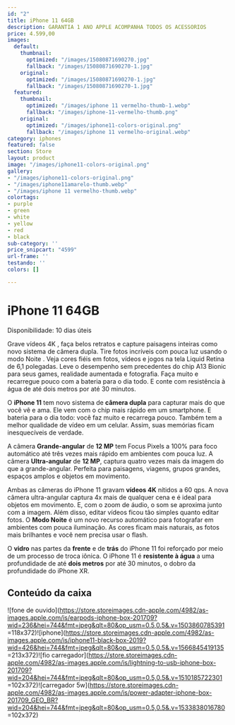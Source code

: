 ```yaml
---
id: "2"
title: iPhone 11 64GB
description: GARANTIA 1 ANO APPLE ACOMPANHA TODOS OS ACESSORIOS
price: 4.599,00
images:
  default:
    thumbnail:
      optimized: "/images/15080871690270.jpg"
      fallback: "/images/15080871690270-1.jpg"
    original:
      optimized: "/images/15080871690270-1.jpg"
      fallback: "/images/15080871690270-1.jpg"
  featured:
    thumbnail:
      optimized: "/images/iphone 11 vermelho-thumb-1.webp"
      fallback: "/images/iphone-11-vermelho-thumb.png"
    original:
      optimized: "/images/iphone11-colors-original.png"
      fallback: "/images/iphone 11 vermelho-original.webp"
category: iphones
featured: false
section: Store
layout: product
image: "/images/iphone11-colors-original.png"
gallery:
- "/images/iphone11-colors-original.png"
- "/images/iphone11amarelo-thumb.webp"
- "/images/iphone 11 vermelho-thumb.webp"
colortags:
- purple
- green
- white
- yellow
- red
- black
sub-category: ''
price_snipcart: "4599"
url-frame: ''
testando: ''
colors: []

---
```

# iPhone 11 64GB

Disponibilidade: 10 dias úteis

Grave vídeos 4K , faça belos retratos e capture paisagens inteiras como novo sistema de câmera dupla. Tire fotos incríveis com pouca luz usando o modo Noite . Veja cores fiéis em fotos, vídeos e jogos na tela Liquid Retina de 6,1 polegadas. Leve o desempenho sem precedentes do chip A13 Bionic para seus games, realidade aumentada e fotografia. Faça muito e recarregue pouco com a bateria para o dia todo. E conte com resistência à água de até dois metros por até 30 minutos.

O **iPhone 11** tem novo sistema de **câmera dupla** para capturar mais do que você vê e ama. Ele vem com o chip mais rápido em um smartphone. E bateria para o dia todo: você faz muito e recarrega pouco. Também tem a melhor qualidade de vídeo em um celular. Assim, suas memórias ficam inesquecíveis de verdade.

A câmera **Grande-angular** de **12 MP** tem Focus Pixels a 100% para foco automático até três vezes mais rápido em ambientes com pouca luz. A câmera **Ultra-angular** de **12 MP**, captura quatro vezes mais da imagem do que a grande-angular. Perfeita para paisagens, viagens, grupos grandes, espaços amplos e objetos em movimento.

Ambas as câmeras do iPhone 11 gravam **vídeos 4K** nítidos a 60 qps. A nova câmera ultra-angular captura 4x mais de qualquer cena e é ideal para objetos em movimento. E, com o zoom de áudio, o som se aproxima junto com a imagem. Além disso, editar vídeos ficou tão simples quanto editar fotos. O **Modo Noite** é um novo recurso automático para fotografar em ambientes com pouca iluminação. As cores ficam mais naturais, as fotos mais brilhantes e você nem precisa usar o flash.

O **vidro** nas partes da **frente** e de **trás** do iPhone 11 foi reforçado por meio de um processo de troca iônica. O iPhone 11 é **resistente à água** a uma profundidade de até **dois metros** por até 30 minutos, o dobro da profundidade do iPhone XR.

## Conteúdo da caixa

![fone de ouvido](https://store.storeimages.cdn-apple.com/4982/as-images.apple.com/is/earpods-iphone-box-201709?wid=236&hei=744&fmt=jpeg&qlt=80&op_usm=0.5,0.5&.v=1503860785391 =118x372)![iphone](https://store.storeimages.cdn-apple.com/4982/as-images.apple.com/is/iphone11-black-box-2019?wid=426&hei=744&fmt=jpeg&qlt=80&op_usm=0.5,0.5&.v=1566845419135 =213x372)![fio carregador](https://store.storeimages.cdn-apple.com/4982/as-images.apple.com/is/lightning-to-usb-iphone-box-201709?wid=204&hei=744&fmt=jpeg&qlt=80&op_usm=0.5,0.5&.v=1510185722301 =102x372)![carregador 5w](https://store.storeimages.cdn-apple.com/4982/as-images.apple.com/is/power-adapter-iphone-box-201709_GEO_BR?wid=204&hei=744&fmt=jpeg&qlt=80&op_usm=0.5,0.5&.v=1533838016780 =102x372)